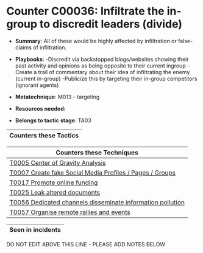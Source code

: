 # Counter C00036: Infiltrate the in-group to discredit leaders (divide)

* **Summary**: All of these would be highly affected by infiltration or false-claims of infiltration.

* **Playbooks**: -Discredit via backstopped blogs/websites showing their past activity and opinions as being opposite to their current ingroup
-Create a trail of commentary about their idea of infiltrating the enemy (current in-group)
-Publicize this by targeting their in-group competitors (ignorant agents)

* **Metatechnique**: M013 - targeting

* **Resources needed:** 

* **Belongs to tactic stage**: TA03


| Counters these Tactics |
| ---------------------- |



| Counters these Techniques |
| ------------------------- |
| [T0005 Center of Gravity Analysis](../techniques/T0005.md) |
| [T0007 Create fake Social Media Profiles / Pages / Groups](../techniques/T0007.md) |
| [T0017 Promote online funding](../techniques/T0017.md) |
| [T0025 Leak altered documents](../techniques/T0025.md) |
| [T0056 Dedicated channels disseminate information pollution](../techniques/T0056.md) |
| [T0057 Organise remote rallies and events](../techniques/T0057.md) |



| Seen in incidents |
| ----------------- |


DO NOT EDIT ABOVE THIS LINE - PLEASE ADD NOTES BELOW